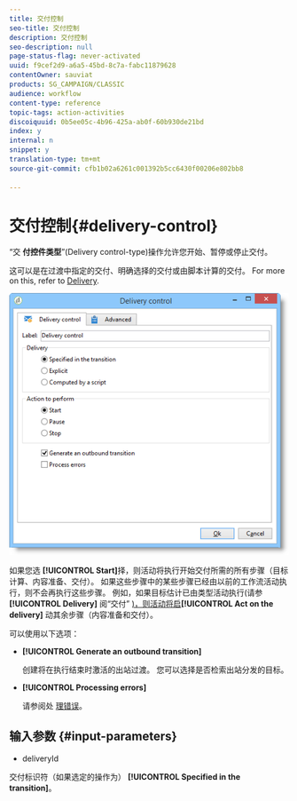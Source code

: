 ```yaml
---
title: 交付控制
seo-title: 交付控制
description: 交付控制
seo-description: null
page-status-flag: never-activated
uuid: f9cef2d9-a6a5-45bd-8c7a-fabc11879628
contentOwner: sauviat
products: SG_CAMPAIGN/CLASSIC
audience: workflow
content-type: reference
topic-tags: action-activities
discoiquuid: 0b5ee05c-4b96-425a-ab0f-60b930de21bd
index: y
internal: n
snippet: y
translation-type: tm+mt
source-git-commit: cfb1b02a6261c001392b5cc6430f00206e802bb8

---
```



# 交付控制{#delivery-control}

“交 **付控件类型**”(Delivery control-type)操作允许您开始、暂停或停止交付。

这可以是在过渡中指定的交付、明确选择的交付或由脚本计算的交付。 For more on this, refer to [Delivery](../../workflow/using/delivery.md).

![](assets/edit_diffusion_act.png)

如果您选 **[!UICONTROL Start]**&#x200B;择，则活动将执行开始交付所需的所有步骤（目标计算、内容准备、交付）。 如果这些步骤中的某些步骤已经由以前的工作流活动执行，则不会再执行这些步骤。 例如，如果目标估计已由类型活动执行(请参 **[!UICONTROL Delivery]** 阅“交付” [)，则活动将启](../../workflow/using/delivery.md)**[!UICONTROL Act on the delivery]** 动其余步骤（内容准备和交付）。

可以使用以下选项：

* **[!UICONTROL Generate an outbound transition]**

   创建将在执行结束时激活的出站过渡。 您可以选择是否检索出站分发的目标。

* **[!UICONTROL Processing errors]**

   请参阅处 [理错误](../../workflow/using/monitoring-workflow-execution.md#processing-errors)。

## 输入参数 {#input-parameters}

* deliveryId

交付标识符（如果选定的操作为） **[!UICONTROL Specified in the transition]**。
